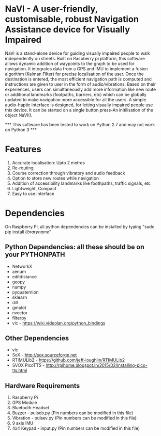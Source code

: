 # NaVI - A user-friendly, customisable, robust Navigation Assistance device for Visually Impaired 
NaVI is a stand-alone device for guiding visually impaired people to walk independently on streets. Built on Raspberry pi platform, this software allows dynamic addition of waypoints to the graph to be used for navigation. It integrates data from a GPS and IMU to implement a fusion algorithm (Kalman Filter) for precise localisation of the user. Once the destination is entered, the most efficient navigation path is computed and instructions are given to user in the form of audio/vibrations. Based on their experiences, users can simultaneously add more information like new route or additional landmarks (footpaths, barriers, etc) which can be globally updated to make navigation more accessible for all the users. A simple audio-haptic interface is designed, for letting visually impaired people use this device. It can be started on a single button press-An initilisation of the object NaVI().

*** This software has been tested to work on Python 2.7 and may not work on Python 3 ***

# Features
1. Accurate localisation: Upto 2 metres
2. Re-routing 
3. Course correction through vibratory and audio feedback
4. Option to store new routes while navigation
5. Addition of accessibility landmarks like foothpaths, traffic signals, etc
6. Lightweight, Compact
7. Easy to use interface 


# Dependencies

On Raspberry Pi, all python dependencies can be installed by typing "sudo pip install _libraryname_"

## Python Dependencies: all these should be on your PYTHONPATH

* NetworkX 
* aenum
* editdistance
* geopy
* numpy
* pyquaternion
* sklearn
* dill
* gmplot
* nvector
* filterpy
* vlc - https://wiki.videolan.org/python_bindings

## Other Dependencies

* vlc
* SoX - http://sox.sourceforge.net 
* RTIMULib2 - https://github.com/jeff-loughlin/RTIMULib2
* SVOX PicoTTS - http://rpihome.blogspot.in/2015/02/installing-pico-tts.html

## Hardware Requirements

1. Raspberry Pi
2. GPS Module
3. Bluetooth Headset
4. Buzzer - pulseb.py (Pin numbers can be modified in this file)
5. Vibration - pulsev.py (Pin numbers can be modified in this file)
6. 9 axis IMU
7. 4x4 Keypad - input.py (Pin numbers can be modified in this file)

